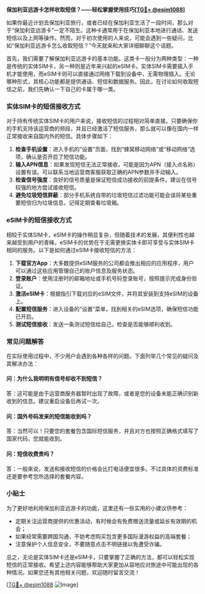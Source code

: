 **保加利亚远游卡怎样收取短信？——轻松掌握使用技巧[[TG💪+ @esim1088](https://t.me/s/esim1088)]**

如果你最近计划去保加利亚旅行，或者已经在保加利亚生活了一段时间，那么对于“保加利亚远游卡”一定不陌生。这种卡通常用于在保加利亚本地进行通话、发送短信以及上网等操作。然而，对于初次使用的人来说，可能会遇到一些疑问，比如“保加利亚远游卡怎么收取短信？”今天就来和大家详细聊聊这个话题。

首先，我们需要了解保加利亚远游卡的基本功能。这类卡一般分为两种类型：一种是传统的实体SIM卡，另一种则是近年来兴起的eSIM卡。实体SIM卡需要插入手机才能使用，而eSIM卡则可以直接通过网络下载到设备中，无需物理插入。无论哪种形式，其核心功能都是提供通话、短信和数据服务。因此，在讨论如何收取短信之前，我们先确认一下自己的卡属于哪一类。

### 实体SIM卡的短信接收方式

对于持有传统实体SIM卡的用户来说，接收短信的过程相对简单直接。只要确保你的手机支持该运营商的频段，并且已经激活了短信服务，那么就可以像在国内一样正常接收来自国内外的短信。具体步骤如下：

1. **检查手机设置**：进入手机的“设置”页面，找到“蜂窝移动网络”或“移动网络”选项，确认是否开启了短信功能。
2. **输入APN信息**：如果发现短信无法正常接收，可能是因为APN（接入点名称）设置有误。可以联系当地运营商客服获取正确的APN参数并手动输入。
3. **检查信号强度**：良好的信号质量是保证短信成功接收的前提条件。建议在信号较强的地方尝试接收短信。
4. **避免垃圾短信屏蔽**：部分手机系统自带的垃圾短信过滤功能可能会误将某些重要短信归为垃圾信息，记得定期查看垃圾箱。

### eSIM卡的短信接收方式

相较于实体SIM卡，eSIM卡的操作稍显复杂，但随着技术的发展，其便利性也越来越受到用户的青睐。eSIM卡的优势在于无需更换实体卡即可享受与实体SIM卡相同的服务。以下是如何通过eSIM卡接收短信的方法：

1. **下载官方App**：大多数提供eSIM服务的公司都会推出相应的应用程序，用户可以通过这些应用管理自己的账户信息及服务状态。
2. **登录账户**：使用注册时的邮箱地址或手机号码登录账号，按照提示完成身份验证。
3. **激活eSIM卡**：根据指引下载对应的eSIM文件，并将其安装到支持eSIM的设备上。
4. **配置短信服务**：进入设备的“设置”菜单，找到相关的eSIM选项，确保短信功能已开启。
5. **测试短信接收**：发送一条测试短信给自己，检查是否能够顺利收到。

### 常见问题解答

在实际使用过程中，不少用户会遇到各种各样的问题。下面列举几个常见的疑问及其解决办法：

#### 问：为什么我明明有信号却收不到短信？
答：这可能是由于运营商服务器暂时出现了故障，或者是您的设备未能正确识别新收到的信息。建议重启设备后再试一次。

#### 问：国外号码发来的短信能收到吗？
答：当然可以！只要您的套餐包含国际短信服务，并且对方也按照正确格式填写了国家代码，您就能收到。

#### 问：短信收费贵吗？
答：一般来说，发送和接收短信的价格会比打电话便宜很多。不过具体的资费标准还是要参考您所选择的套餐内容。

### 小贴士

为了更好地利用保加利亚远游卡的功能，这里还有一些实用的小建议供参考：
- 定期关注运营商提供的优惠活动，有时候会有免费赠送流量或延长有效期的机会；
- 如果经常需要跨国沟通，不妨考虑购买包含更多国际漫游权益的高端套餐；
- 注意保护个人信息安全，不要随意点击不明链接以免遭受诈骗。

总之，无论是实体SIM卡还是eSIM卡，只要掌握了正确的方法，都可以轻松实现短信的正常接收。希望上述内容能够帮助大家更加从容地应对旅途中可能出现的各种情况。如果您还有其他相关问题，欢迎随时留言交流！

[[TG💪+ @esim1088](https://t.me/s/esim1088) ![Image](https://i.postimg.cc/4NQfJmqS/Snipaste-2025-05-13-00-14-12.png)]